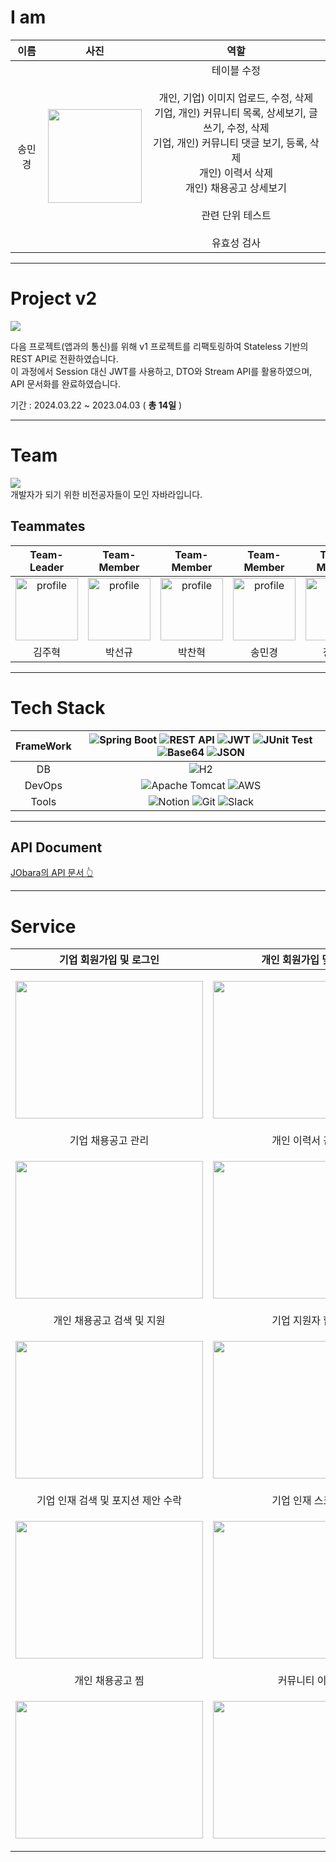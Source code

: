 # I am
| 이름 | 사진 | 역할 |  
|:--:|:--:|:---------------:|
| 송민경 | <img src="https://avatars.githubusercontent.com/u/153582401?v=4" width="150px"/> | 테이블 수정</br></br>개인, 기업) 이미지 업로드, 수정, 삭제<br>기업, 개인) 커뮤니티 목록, 상세보기, 글쓰기, 수정, 삭제</br>기업, 개인) 커뮤니티 댓글 보기, 등록, 삭제</br>개인) 이력서 삭제</br>개인) 채용공고 상세보기</br></br>관련 단위 테스트</br></br>유효성 검사|

---

# Project v2

<img src="https://github.com/kjh5848/miniproject-JOBALR/assets/161176345/8bc39efd-533f-4696-ae5c-99b07c0e1462"><br>

다음 프로젝트(앱과의 통신)를 위해 v1 프로젝트를 리팩토링하여 Stateless 기반의 REST API로 전환하였습니다.
<br>이 과정에서 Session 대신 JWT를 사용하고, DTO와 Stream API를 활용하였으며, API 문서화를 완료하였습니다.

기간 : 2024.03.22 ~ 2023.04.03 ( __총 14일__ )

---

# Team

<img src="https://github.com/kjh5848/miniproject-JOBALR/assets/161176345/8bc39efd-533f-4696-ae5c-99b07c0e1462"><br>
개발자가 되기 위한 비전공자들이 모인 자바라입니다.

## Teammates
| Team-Leader | Team-Member | Team-Member | Team-Member | Team-Member |
|:-----------:|:-----------:|:-----------:|:-----------:|:-----------:|
| <img src="https://github.com/vosw1/miniproject-jobala-v2-ssr/assets/153582401/d20420bf-008c-4fd0-a7e0-8983d7606c7c" alt="profile" width="100" height="100"> | <img src="https://github.com/vosw1/miniproject-jobala-v2-ssr/assets/153582401/c4180860-481a-46f0-a0e2-df05bdf8a586" alt="profile" width="100" height="100"> | <img src="https://github.com/vosw1/miniproject-jobala-v2-ssr/assets/153582401/9d7395db-e810-466e-bd9d-9216d18d0395" alt="profile" width="100" height="100"> | <img src="https://avatars.githubusercontent.com/u/153582401?v=4" alt="profile" width="100" height="100"> | <img src="https://github.com/vosw1/miniproject-jobala-v2-ssr/assets/153582401/84715293-8f3a-4939-8122-c85438791364" alt="profile" width="100" height="100"> |
| 김주혁 | 박선규 | 박찬혁 | 송민경 | 장유진 | 

---

# Tech Stack

| FrameWork | ![Spring Boot](https://img.shields.io/badge/-Spring%20Boot-brightgreen?logo=spring&logoColor=white) ![REST API](https://img.shields.io/badge/restapi-ED8B00?style=flat&logo=restapi&logoColor=white) ![JWT](https://img.shields.io/badge/JWT-ffcd00.svg?style=flat&logo=jwt&logoColor=white) ![JUnit Test](https://img.shields.io/badge/junitTest-E34F26?style=flat&logo=junit&logoColor=white) ![Base64](https://img.shields.io/badge/base64-FFA500?style=flat&logo=base64&logoColor=white) ![JSON](https://img.shields.io/badge/json-0078D4?style=flat&logo=json&logoColor=white) |
| :-------: | :----------------------------------------------------------------------------------------------------------------------------------------------------------------------------------------------------------------------------------------------------------------------------------------------------------------------------------------------------------------------------------------------------: |
|    DB     | ![H2](https://img.shields.io/badge/-H2-orange?logo=amazondocumentdb&logoColor=white)                                                                                                                                                                                                                           |
|  DevOps   | ![Apache Tomcat](https://img.shields.io/badge/apache%20tomcat-%23F8DC75.svg?style=flat&logo=apache-tomcat&logoColor=black) ![AWS](https://img.shields.io/badge/Amazonaws-232F3E?style=flat&logo=amazonaws&logoColor=white)                                                                                                                                                                                 |
|   Tools   | ![Notion](https://img.shields.io/badge/-Notion-black?logo=notion&logoColor=white) ![Git](https://img.shields.io/badge/-Git-red?logo=git&logoColor=white) ![Slack](https://img.shields.io/badge/-Slack-purple?logo=slack&logoColor=white) |


---

## API Document
[ JObara의 API 문서 👆 ](https://valuable-garnet-407.notion.site/API-aeb68f07e90a477a917edcffff774f27)

---

# Service

| 기업 회원가입 및 로그인 | 개인 회원가입 및 로그 |
|:-----------------:|:-------------------:|
| <p align="center"><img src="https://github.com/vosw1/miniproject-jobala-v2-restapi/assets/153582401/ae047240-7848-4372-91f4-3e5df302f74b" width="300" height="220"/></p> | <p align="center"><img src="https://github.com/vosw1/miniproject-jobala-v2-restapi/assets/153582401/bfd06c3d-24c0-42b1-9f4e-b3449c2b7daa" width="300" height="220"/></p> |
| 기업 채용공고 관리 | 개인 이력서 관리 |
| <p align="center"><img src="https://github.com/vosw1/miniproject-jobala-v2-restapi/assets/153582401/e7d55541-98fe-45f7-91c9-9b7f3fd10134" width="300" height="220"/></p> | <p align="center"><img src="https://github.com/vosw1/miniproject-jobala-v2-restapi/assets/153582401/2a3f5ddf-b2f7-4b6c-80ec-38cbaaabc1ed" width="300" height="220"/></p> |
| 개인 채용공고 검색 및 지원 | 기업 지원자 합격 |
| <p align="center"><img src="https://github.com/vosw1/miniproject-jobala-v2-restapi/assets/153582401/f0351c06-a91f-45ee-bf83-7d3679df8306" width="300" height="220"/></p> | <p align="center"><img src="https://github.com/vosw1/miniproject-jobala-v2-restapi/assets/153582401/9f7dd8fa-f9d2-4921-8345-620492e64411" width="300" height="220"/></p> |
| 기업 인재 검색 및 포지션 제안 수락 | 기업 인재 스크랩 |
| <p align="center"><img src="https://github.com/vosw1/miniproject-jobala-v2-restapi/assets/153582401/07781096-0f37-4573-930b-914f0ba2c46c" width="300" height="220"/></p> | <p align="center"><img src="https://github.com/vosw1/miniproject-jobala-v2-restapi/assets/153582401/be7a72a7-b2fe-4450-b6de-cf719d792449" width="300" height="220"/></p> |
| 개인 채용공고 찜 | 커뮤니티 이용 |
| <p align="center"><img src="https://github.com/vosw1/miniproject-jobala-v2-restapi/assets/153582401/7fd60978-84c8-4e9b-aa41-d03425d5ab2f" width="300" height="220"/></p> | <p align="center"><img src="https://github.com/vosw1/miniproject-jobala-v2-restapi/assets/153582401/e0753fe3-737e-4fed-939b-0bea59e1e5ee" width="300" height="220"/></p> |
